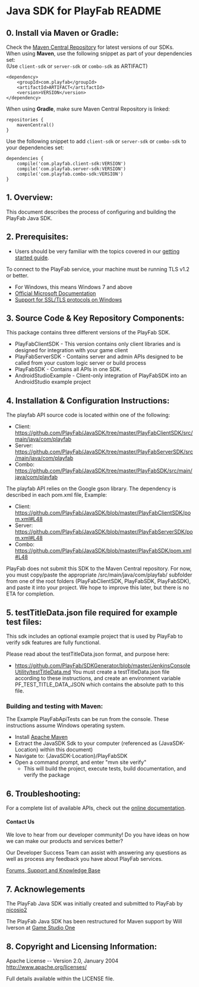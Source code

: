 # Java SDK for PlayFab README

## 0. Install via Maven or Gradle:

Check the [Maven Central Repository](https://search.maven.org/#search%7Cga%7C1%7Ccom.playfab) for latest versions of our SDKs.  
When using **Maven**, use the following snippet as part of your dependencies set:  
(Use `client-sdk` or `server-sdk` or `combo-sdk` as ARTIFACT)  

```
<dependency>
    <groupId>com.playfab</groupId>
    <artifactId>ARTIFACT</artifactId>
    <version>VERSION</version>
</dependency>
```

When using **Gradle**, make sure Maven Central Repository is linked:  

```
repositories {
    mavenCentral()
}
```

Use the following snippet to add `client-sdk` or `server-sdk` or `combo-sdk` to your dependencies set:  

```
dependencies {
    compile('com.playfab.client-sdk:VERSION')
    compile('com.playfab.server-sdk:VERSION')
    compile('com.playfab.combo-sdk:VERSION')
}
```

## 1. Overview:

This document describes the process of configuring and building the PlayFab Java SDK.


## 2. Prerequisites:

* Users should be very familiar with the topics covered in our [getting started guide](https://api.playfab.com/docs/general-getting-started).

To connect to the PlayFab service, your machine must be running TLS v1.2 or better.
* For Windows, this means Windows 7 and above
* [Official Microsoft Documentation](https://msdn.microsoft.com/en-us/library/windows/desktop/aa380516%28v=vs.85%29.aspx)
* [Support for SSL/TLS protocols on Windows](http://blogs.msdn.com/b/kaushal/archive/2011/10/02/support-for-ssl-tls-protocols-on-windows.aspx)


## 3. Source Code & Key Repository Components:

This package contains three different versions of the PlayFab SDK.
* PlayFabClientSDK - This version contains only client libraries and is designed for integration with your game client
* PlayFabServerSDK - Contains server and admin APIs designed to be called from your custom logic server or build process
* PlayFabSDK - Contains all APIs in one SDK.
* AndroidStudioExample - Client-only integration of PlayFabSDK into an AndroidStudio example project


## 4. Installation & Configuration Instructions:

The playfab API source code is located within one of the following:

* Client: https://github.com/PlayFab/JavaSDK/tree/master/PlayFabClientSDK/src/main/java/com/playfab
* Server: https://github.com/PlayFab/JavaSDK/tree/master/PlayFabServerSDK/src/main/java/com/playfab
* Combo: https://github.com/PlayFab/JavaSDK/tree/master/PlayFabSDK/src/main/java/com/playfab

The playfab API relies on the Google gson library.  The dependency is described in each pom.xml file, Example:

* Client: https://github.com/PlayFab/JavaSDK/blob/master/PlayFabClientSDK/pom.xml#L48
* Server: https://github.com/PlayFab/JavaSDK/blob/master/PlayFabServerSDK/pom.xml#L48
* Combo: https://github.com/PlayFab/JavaSDK/blob/master/PlayFabSDK/pom.xml#L48

PlayFab does not submit this SDK to the Maven Central repository. For now, you must copy/paste the appropriate /src/main/java/com/playfab/ subfolder from one of the root folders (PlayFabClientSDK, PlayFabSDK, PlayFabSDK), and paste it into your project. We hope to improve this later, but there is no ETA for completion.


## 5. testTitleData.json file required for example test files:

This sdk includes an optional example project that is used by PlayFab to verify sdk features are fully functional.

Please read about the testTitleData.json format, and purpose here:
* https://github.com/PlayFab/SDKGenerator/blob/master/JenkinsConsoleUtility/testTitleData.md
You must create a testTitleData.json file according to these instructions, and create an environment variable PF_TEST_TITLE_DATA_JSON which contains the absolute path to this file.


### Building and testing with Maven:

The Example PlayFabApiTests can be run from the console.  These instructions assume Windows operating system.

* Install [Apache Maven](https://maven.apache.org/download.cgi)
* Extract the JavaSDK Sdk to your computer (referenced as {JavaSDK-Location} within this document)
* Navigate to: {JavaSDK-Location}/PlayFabSDK
* Open a command prompt, and enter "mvn site verify"
  * This will build the project, execute tests, build documentation, and verify the package


## 6. Troubleshooting:

For a complete list of available APIs, check out the [online documentation](http://api.playfab.com/Documentation/).

#### Contact Us
We love to hear from our developer community!
Do you have ideas on how we can make our products and services better?

Our Developer Success Team can assist with answering any questions as well as process any feedback you have about PlayFab services.

[Forums, Support and Knowledge Base](https://community.playfab.com/index.html)


## 7. Acknowlegements

The PlayFab Java SDK was initially created and submitted to PlayFab by [nicosio2](https://github.com/nicosio2)

The PlayFab Java SDK has been restructured for Maven support by Will Iverson at [Game Studio One](https://gamestudioone.com/)


## 8. Copyright and Licensing Information:

Apache License --
Version 2.0, January 2004
http://www.apache.org/licenses/

Full details available within the LICENSE file.
